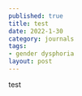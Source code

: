 ```yaml
---
published: true
title: test
date: 2022-1-30
category: journals
tags:
- gender dysphoria
layout: post
---
```


test
